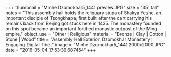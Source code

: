 +++
thumbnail = "Minhe Dzomokhar5_1441.preview.JPG"
size = "35' tall"
notes = "This assembly hall holds the reliquary stupa of Shakya Yeshe, an important disciple of Tsongkhapa, first built after the cart carrying his remains back from Beijing got stuck here in 1435. The monastery founded on this spot became an important fortified monastic outpost of the Ming empire."
object_use = "Other | Religious"
material = "Bronze | Clay | Cotton | Stone | Wood"
title = "Assembly Hall Exterior, Dzomokhar Monastery | Engaging Digital Tibet"
image = "Minhe Dzomokhar5_1441.2000x2000.JPG"
date = "2016-05-04 17:53:39.687454"
+++
